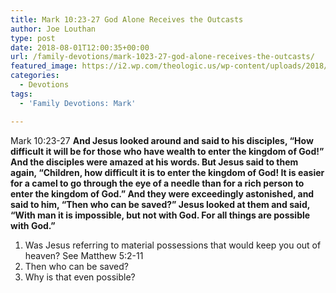 ```yaml
---
title: Mark 10:23-27 God Alone Receives the Outcasts
author: Joe Louthan
type: post
date: 2018-08-01T12:00:35+00:00
url: /family-devotions/mark-1023-27-god-alone-receives-the-outcasts/
featured_image: https://i2.wp.com/theologic.us/wp-content/uploads/2018/07/480935671_wide-d0b01276883f4f94724d288508690ef632158972-s800-c85.jpg?resize=800%2C449
categories:
  - Devotions
tags:
  - 'Family Devotions: Mark'

---
```

<div>
  Mark 10:23-27 <strong>And Jesus looked around and said to his disciples, “How difficult it will be for those who have wealth to enter the kingdom of God!” And the disciples were amazed at his words. But Jesus said to them again, “Children, how difficult it is to enter the kingdom of God! It is easier for a camel to go through the eye of a needle than for a rich person to enter the kingdom of God.” And they were exceedingly astonished, and said to him, “Then who can be saved?” Jesus looked at them and said, “With man it is impossible, but not with God. For all things are possible with God.”</strong>
</div>

<div>
</div>

  1. Was Jesus referring to material possessions that would keep you out of heaven? See Matthew 5:2-11
  2. Then who can be saved?
  3. Why is that even possible?